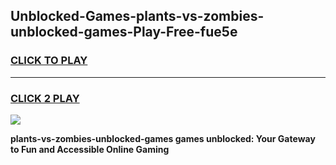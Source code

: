 
## Unblocked-Games-plants-vs-zombies-unblocked-games-Play-Free-fue5e
<h3>
<a href="https://premium76.site?title=plants-vs-zombies-unblocked-games&ref=17A">CLICK TO PLAY</a></h3>
<hr>

<h3>
<a href="https://premium76.site?title=plants-vs-zombies-unblocked-games&ref=17A">CLICK 2 PLAY</a>
  
</h3>

<a href="https://premium76.site?title=plants-vs-zombies-unblocked-games&ref=17A"><img src="https://clearcache.store/games.png"></a>


**plants-vs-zombies-unblocked-games games unblocked: Your Gateway to Fun and Accessible Online Gaming**

